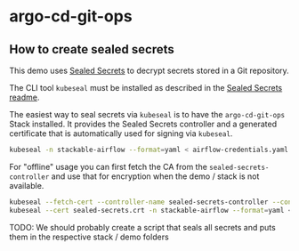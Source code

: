 # argo-cd-git-ops

## How to create sealed secrets

This demo uses [Sealed Secrets](https://github.com/bitnami-labs/sealed-secrets) to decrypt secrets stored in a Git repository.

The CLI tool `kubeseal` must be installed as described in the [Sealed Secrets readme](https://github.com/bitnami-labs/sealed-secrets?tab=readme-ov-file#kubeseal).

The easiest way to seal secrets via `kubeseal` is to have the `argo-cd-git-ops` Stack installed.
It provides the Sealed Secrets controller and a generated certificate that is automatically used for signing via `kubeseal`.

```sh
kubeseal -n stackable-airflow --format=yaml < airflow-credentials.yaml > sealed-airflow-credentials.yaml
```

For "offline" usage you can first fetch the CA from the `sealed-secrets-controller` and use that for encryption when the demo / stack is not available.

```sh
kubeseal --fetch-cert --controller-name sealed-secrets-controller --controller-namespace sealed-secrets > sealed-secrets.crt
kubeseal --cert sealed-secrets.crt -n stackable-airflow --format=yaml < airflow-credentials.yaml > sealed-airflow-credentials.yaml
```

TODO: We should probably create a script that seals all secrets and puts them in the respective stack / demo folders
